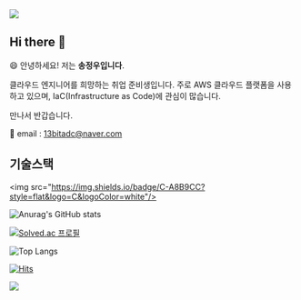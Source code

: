 <img src="https://capsule-render.vercel.app/api?type=waving&color=61DBF0&height=150&section=header" />

## Hi there 👋

😄 안녕하세요! 저는 <b>송정우입니다</b>.

클라우드 엔지니어를 희망하는 취업 준비생입니다. 주로 AWS 클라우드 플랫폼을 사용하고 있으며, IaC(Infrastructure as Code)에 관심이 많습니다. 

만나서 반갑습니다.

📧 email : 13bitadc@naver.com

## 기술스택

<img src="https://img.shields.io/badge/C-A8B9CC?style=flat&logo=C&logoColor=white"/>


![Anurag's GitHub stats](https://github-readme-stats.vercel.app/api?username=13byte&show_icons=true&theme=tokyonight)

[![Solved.ac
프로필](http://mazassumnida.wtf/api/v2/generate_badge?boj=13bitadc)](https://solved.ac/13bitadc)

![Top Langs](https://github-readme-stats.vercel.app/api/top-langs/?username=13byte&layout=compact)

[![Hits](https://hits.seeyoufarm.com/api/count/incr/badge.svg?url=https%3A%2F%2Fgithub.com%2F13byte&count_bg=%2379C83D&title_bg=%23555555&icon=&icon_color=%23E7E7E7&title=hits&edge_flat=false)](https://hits.seeyoufarm.com)

<img src="https://capsule-render.vercel.app/api?type=waving&color=61DBF0&height=150&section=footer" />
